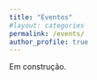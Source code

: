 ```yaml
---
title: "Eventos"
#layout: categories
permalink: /events/
author_profile: true
---
```



Em construção.
